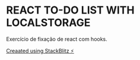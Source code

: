 # REACT TO-DO LIST WITH LOCALSTORAGE

Exercício de fixação de react com hooks.




[Creaated using StackBlitz ⚡️](https://stackblitz.com/react-vcmfx6)